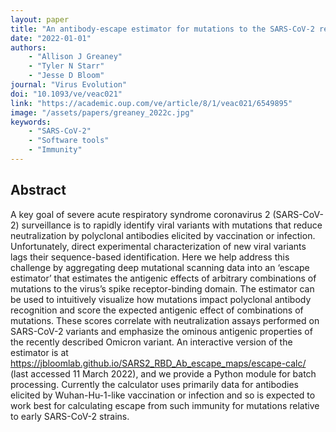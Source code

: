 ```yaml
---
layout: paper
title: "An antibody-escape estimator for mutations to the SARS-CoV-2 receptor-binding domain"
date: "2022-01-01"
authors: 
    - "Allison J Greaney"
    - "Tyler N Starr"
    - "Jesse D Bloom"
journal: "Virus Evolution"
doi: "10.1093/ve/veac021"
link: "https://academic.oup.com/ve/article/8/1/veac021/6549895"
image: "/assets/papers/greaney_2022c.jpg"
keywords:
    - "SARS-CoV-2"
    - "Software tools"
    - "Immunity"
---
```


## Abstract

A key goal of severe acute respiratory syndrome coronavirus 2 (SARS-CoV-2) surveillance is to rapidly identify viral variants with mutations that reduce neutralization by polyclonal antibodies elicited by vaccination or infection. Unfortunately, direct experimental characterization of new viral variants lags their sequence-based identification. Here we help address this challenge by aggregating deep mutational scanning data into an ‘escape estimator’ that estimates the antigenic effects of arbitrary combinations of mutations to the virus’s spike receptor-binding domain. The estimator can be used to intuitively visualize how mutations impact polyclonal antibody recognition and score the expected antigenic effect of combinations of mutations. These scores correlate with neutralization assays performed on SARS-CoV-2 variants and emphasize the ominous antigenic properties of the recently described Omicron variant. An interactive version of the estimator is at https://jbloomlab.github.io/SARS2_RBD_Ab_escape_maps/escape-calc/ (last accessed 11 March 2022), and we provide a Python module for batch processing. Currently the calculator uses primarily data for antibodies elicited by Wuhan-Hu-1-like vaccination or infection and so is expected to work best for calculating escape from such immunity for mutations relative to early SARS-CoV-2 strains.
